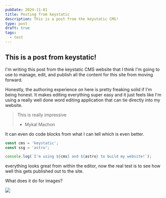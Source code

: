 ```yaml
---
pubDate: 2024-11-01
title: Posting from keystatic
description: This is a post from the keystatic CMS!
type: post
draft: true
tags:
  - test
---
```

## This is a post from keystatic!

I'm writing this post from the keystatic CMS website that I think I'm going to use to manage, edit, and publish all the content for this site from moving forward.

Honestly, the authoring experience on here is pretty freaking solid if I'm being honest. It makes editing everything super easy and it just feels like I'm using a really well done word editing application that can tie directly into my website.

> This is really impressive
>
> * Mykal Machon&#x20;

It can even do code blocks from what I can tell which is even better.&#x20;

```javascript
const cms = 'keystatic';
const ssg = 'astro';

console.log(`I'm using ${cms} and ${astro} to build my website!`);
```

everything looks great from within the editor, now the real test is to see how well this gets published out to the site.&#x20;

What does it do for images?

![](file.png)
